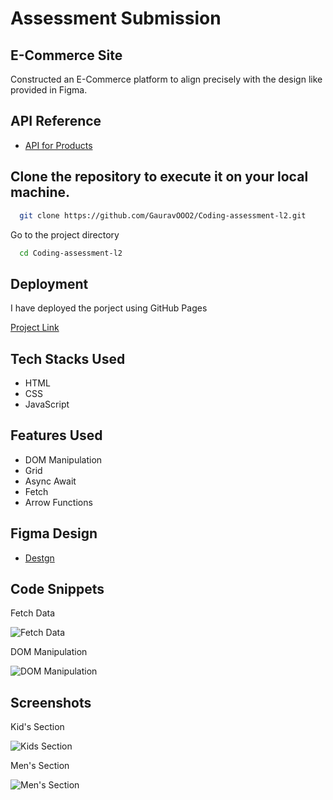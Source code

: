 
# Assessment Submission

## E-Commerce Site

Constructed an E-Commerce platform to align precisely with the design like provided in Figma.


## API Reference

 - [API for Products](https://cdn.shopify.com/s/files/1/0564/3685/0790/files/multiProduct.json)

## Clone the repository to execute it on your local machine.


```bash
  git clone https://github.com/GauravOOO2/Coding-assessment-l2.git
```

Go to the project directory

```bash
  cd Coding-assessment-l2
```


## Deployment

I have deployed the porject using GitHub Pages

[Project Link](https://gauravooo2.github.io/Coding-assessment-l2/)


## Tech Stacks Used

- HTML
- CSS
- JavaScript


## Features Used

- DOM Manipulation
- Grid 
- Async Await 
- Fetch
- Arrow Functions


## Figma Design
- [Destgn](https://www.figma.com/file/lXrVC18Jpw7OBzKl8BMWc9/Category-tabs) 





## Code Snippets

Fetch Data

![Fetch Data](https://gauravooo2.github.io/Gaurav_portfolio/assets/img/image.png)

DOM Manipulation

![DOM Manipulation](https://gauravooo2.github.io/Gaurav_portfolio/assets/img/Dom%20Manuplation.png)









## Screenshots

Kid's Section

![Kids Section](https://gauravooo2.github.io/Gaurav_portfolio/assets/img/Assessment1.png)

Men's Section

![Men's Section](https://gauravooo2.github.io/Gaurav_portfolio/assets/img/Assessment2.png)






